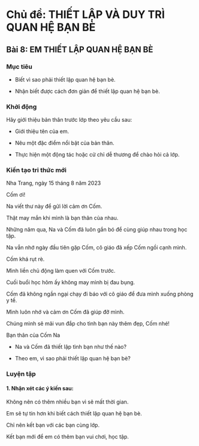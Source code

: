 # Chủ đề: THIẾT LẬP VÀ DUY TRÌ QUAN HỆ BẠN BÈ

## Bài 8: EM THIẾT LẬP QUAN HỆ BẠN BÈ

### Mục tiêu

- Biết vì sao phải thiết lập quan hệ bạn bè.

- Nhận biết được cách đơn giản để thiết lập quan hệ bạn bè.

### Khởi động

Hãy giới thiệu bản thân trước lớp theo yêu cầu sau:

- Giới thiệu tên của em.

- Nêu một đặc điểm nổi bật của bản thân.

- Thực hiện một động tác hoặc cử chỉ dễ thương để chào hỏi cả lớp.

### Kiến tạo tri thức mới

Nha Trang, ngày 15 tháng 8 năm 2023

Cốm ơi!

Na viết thư này để gửi lời cảm ơn Cốm.

Thật may mắn khi mình là bạn thân của nhau.

Những năm qua, Na và Cốm đã luôn gắn bó để cùng giúp nhau trong học tập.

Na vẫn nhớ ngày đầu tiên gặp Cốm, cô giáo đã xếp Cốm ngồi cạnh mình.

Cốm khá rụt rè.

Mình liền chủ động làm quen với Cốm trước.

Cuối buổi học hôm ấy không may mình bị đau bụng.

Cốm đã không ngần ngại chạy đi báo với cô giáo để đưa mình xuống phòng y tế.

Mình luôn nhớ và cảm ơn Cốm đã giúp đỡ mình.

Chúng mình sẽ mãi vun đắp cho tình bạn này thêm đẹp, Cốm nhé!

Bạn thân của Cốm
Na

- Na và Cốm đã thiết lập tình bạn như thế nào?

- Theo em, vì sao phải thiết lập quan hệ bạn bè?

### Luyện tập

#### 1. Nhận xét các ý kiến sau:

Không nên có thêm nhiều bạn vì sẽ mất thời gian.

Em sẽ tự tin hơn khi biết cách thiết lập quan hệ bạn bè.

Chỉ nên kết bạn với các bạn cùng lớp.

Kết bạn mới để em có thêm bạn vui chơi, học tập.
